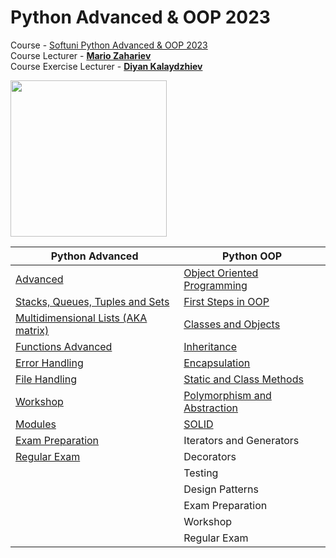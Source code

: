 # Python Advanced & OOP 2023
Course - [Softuni Python Advanced & OOP 2023](https://softuni.bg/trainings/3963/python-advanced-january-2023)
<br>
Course Lecturer - **[Mario Zahariev](https://github.com/zahariev-webbersof)**
<br>
Course Exercise Lecturer - **[Diyan Kalaydzhiev](https://github.com/DiyanKalaydzhiev23)**

<!-- <p float="left"> -->
<img width="250" src="https://user-images.githubusercontent.com/112943652/221198735-55e4de81-cd84-4e13-b77d-505d7eb1ba03.png">
<!-- <img width="250" src="https://user-images.githubusercontent.com/112943652/221198735-55e4de81-cd84-4e13-b77d-505d7eb1ba03.png"> -->
<!-- </p> -->

| Python Advanced | Python OOP |
| --------------- | ---------- |
| <a href="Advanced">Advanced</a> | <a href="OOP">Object Oriented Programming</a> |
| <a href="Advanced/1.Stacks, Queues, Tuples and Sets">Stacks, Queues, Tuples and Sets</a> | <a href="OOP/1.First Steps in OOP">First Steps in OOP</a> |
| <a href="Advanced/2.Multidimensional Lists">Multidimensional Lists (AKA matrix)</a> | <a href="OOP/2.Classes and Objects">Classes and Objects</a> |
| <a href="Advanced/3.Functions Advanced">Functions Advanced</a> | <a href="OOP/3.Inheritance">Inheritance</a> |
| <a href="Advanced/4.Error Handling">Error Handling</a> | <a href="OOP/4.Encapsulation">Encapsulation</a> |
| <a href="Advanced/5.File Handling">File Handling</a>  | <a href="OOP/5.Static and Class Methods">Static and Class Methods</a> |
| <a href="Advanced/6.Workshop">Workshop</a> | <a href="OOP/6.Polymorphism and Abstraction">Polymorphism and Abstraction</a> |
| <a href="Advanced/7.Modules">Modules</a> | <a href="OOP/7.SOLID">SOLID</a> |
| <a href="Advanced/Exam Preparation">Exam Preparation</a> | Iterators and Generators |
| <a href="Advanced/Regular Exam">Regular Exam</a> | Decorators |
|  | Testing |
|  | Design Patterns |
|  | Exam Preparation |
|  | Workshop |
|  | Regular Exam |
